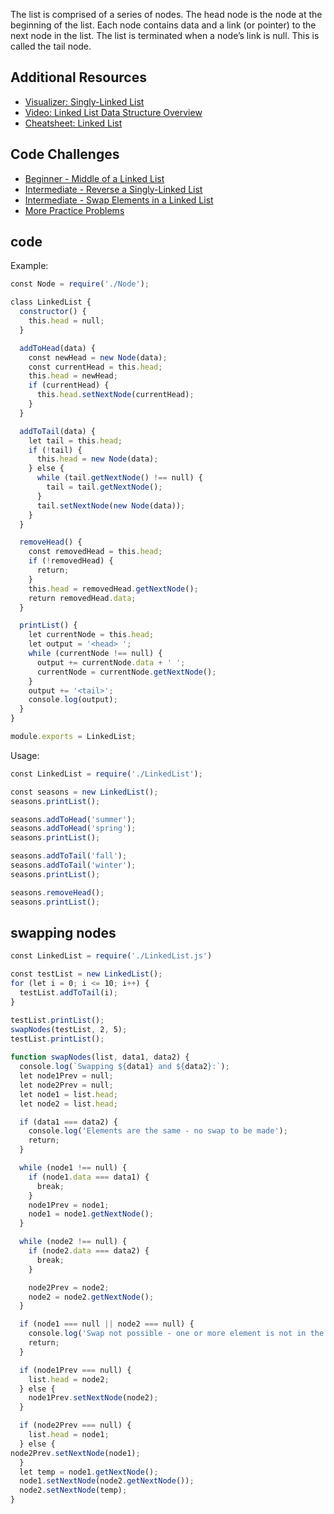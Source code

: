 The list is comprised of a series of nodes. The head node is the node at the beginning of the list. Each node contains data and a link (or pointer) to the next node in the list. The list is terminated when a node’s link is null. This is called the tail node.

## Additional Resources

-   [Visualizer: Singly-Linked List](https://visualgo.net/en/list?slide=6)
-   [Video: Linked List Data Structure Overview](https://www.youtube.com/watch?v=njTh_OwMljA&feature=emb_title)
-   [Cheatsheet: Linked List](https://github.com/trekhleb/javascript-algorithms/tree/master/src/data-structures/linked-list)

## Code Challenges

-   [Beginner - Middle of a Linked List](https://leetcode.com/problems/middle-of-the-linked-list/)
-   [Intermediate - Reverse a Singly-Linked List](https://www.codecademy.com/code-challenges/code-challenge-reverse-a-singly-linked-list-javascript)
-   [Intermediate - Swap Elements in a Linked List](https://www.codecademy.com/code-challenges/code-challenge-swap-elements-in-a-linked-list-javascript)
-   [More Practice Problems](https://leetcode.com/problemset/all/?search=singly%20linked%20list)

## code

Example:
```js
const Node = require('./Node');

class LinkedList {
  constructor() {
    this.head = null;
  }

  addToHead(data) {
    const newHead = new Node(data);
    const currentHead = this.head;
    this.head = newHead;
    if (currentHead) {
      this.head.setNextNode(currentHead);
    }
  }

  addToTail(data) {
    let tail = this.head;
    if (!tail) {
      this.head = new Node(data);
    } else {
      while (tail.getNextNode() !== null) {
        tail = tail.getNextNode();
      }
      tail.setNextNode(new Node(data));
    }
  }

  removeHead() {
    const removedHead = this.head;
    if (!removedHead) {
      return;
    }
    this.head = removedHead.getNextNode();
    return removedHead.data;
  }

  printList() {
    let currentNode = this.head;
    let output = '<head> ';
    while (currentNode !== null) {
      output += currentNode.data + ' ';
      currentNode = currentNode.getNextNode();
    }
    output += '<tail>';
    console.log(output);
  }
}

module.exports = LinkedList;
```

Usage:
```js
const LinkedList = require('./LinkedList');

const seasons = new LinkedList();
seasons.printList();

seasons.addToHead('summer');
seasons.addToHead('spring');
seasons.printList();

seasons.addToTail('fall');
seasons.addToTail('winter');
seasons.printList();

seasons.removeHead();
seasons.printList();
```

## swapping nodes

```js
const LinkedList = require('./LinkedList.js')

const testList = new LinkedList();
for (let i = 0; i <= 10; i++) {
  testList.addToTail(i);
}

testList.printList();
swapNodes(testList, 2, 5);
testList.printList();
  
function swapNodes(list, data1, data2) {
  console.log(`Swapping ${data1} and ${data2}:`);
  let node1Prev = null;
  let node2Prev = null;
  let node1 = list.head;
  let node2 = list.head;

  if (data1 === data2) {
    console.log('Elements are the same - no swap to be made');
    return;
  }

  while (node1 !== null) {
    if (node1.data === data1) { 
      break;
    }
    node1Prev = node1;
    node1 = node1.getNextNode();
  }

  while (node2 !== null) {
    if (node2.data === data2) {
      break;
    }

    node2Prev = node2;
    node2 = node2.getNextNode();
  }

  if (node1 === null || node2 === null) {
    console.log('Swap not possible - one or more element is not in the list');
    return;
  }

  if (node1Prev === null) {
    list.head = node2;
  } else {
    node1Prev.setNextNode(node2);
  }

  if (node2Prev === null) { 
    list.head = node1;
  } else {
node2Prev.setNextNode(node1);
  }
  let temp = node1.getNextNode();
  node1.setNextNode(node2.getNextNode());
  node2.setNextNode(temp); 
}
```